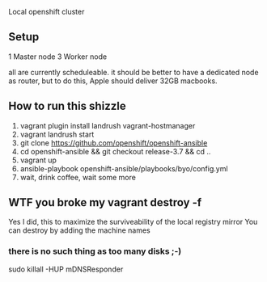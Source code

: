 Local openshift cluster

## Setup
1 Master node
3 Worker node

all are currently scheduleable. it should be better to have a dedicated node as router, but to do this, Apple should deliver 32GB macbooks. 

## How to run this shizzle

1. vagrant plugin install landrush vagrant-hostmanager
2. vagrant landrush start
3. git clone https://github.com/openshift/openshift-ansible
4. cd openshift-ansible && git checkout release-3.7 && cd ..
5. vagrant up
6. ansible-playbook openshift-ansible/playbooks/byo/config.yml
7. wait, drink coffee, wait some more

## WTF you broke my vagrant destroy -f
Yes I did, this to maximize the surviveability of the local registry mirror
You can destroy by adding the machine names

### there is no such thing as too many disks ;-)


sudo killall -HUP mDNSResponder
